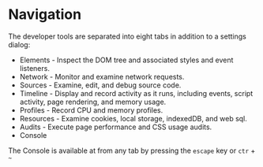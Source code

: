 Navigation
==========

The developer tools are separated into eight tabs in addition to a settings dialog:
  * Elements - Inspect the DOM tree and associated styles and event listeners.
  * Network - Monitor and examine network requests.
  * Sources - Examine, edit, and debug source code.
  * Timeline - Display and record activity as it runs, including events, script activity, page rendering, and memory usage.
  * Profiles - Record CPU and memory profiles.
  * Resources - Examine cookies, local storage, indexedDB, and web sql.
  * Audits - Execute page performance and CSS usage audits.
  * Console

The Console is available at from any tab by pressing the `escape` key or `ctr` + `~`